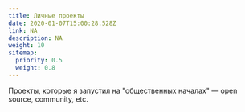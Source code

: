 ```yaml
---
title: Личные проекты
date: 2020-01-07T15:00:28.528Z
link: NA
description: NA
weight: 10
sitemap:
  priority: 0.5
  weight: 0.8
---
```

<!--

This page represents the landing page for "creations" section. It is also shown under the homepage header for "creations". It should be therefore relatively short and sweet.

\-->

Проекты, которые я запустил на "общественных началах" — open source, community, etc.
